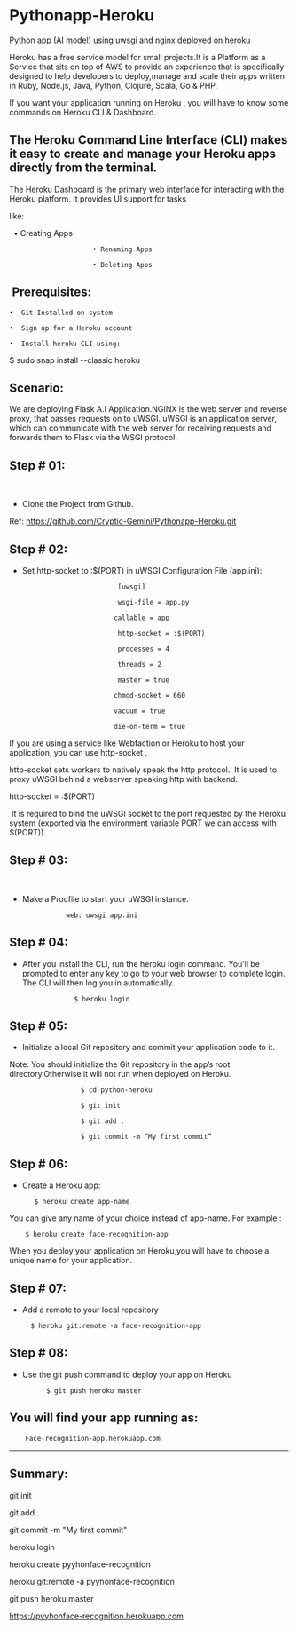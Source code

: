 # Pythonapp-Heroku
Python app (AI model) using uwsgi and nginx deployed on heroku


Heroku has a free service model for small projects.It is a Platform as a Service that sits on top of AWS to provide an experience that is specifically designed to help developers to deploy,manage and scale their apps written in Ruby, Node.js, Java, Python, Clojure, Scala, Go & PHP.

If you want your application running on Heroku , you will have to know some commands on Heroku CLI & Dashboard.

The Heroku Command Line Interface (CLI) makes it easy to create and manage your Heroku apps directly from the terminal.
----------------------------------------------------------------------------------------------------------------------

The Heroku Dashboard is the primary web interface for interacting with the Heroku platform. It provides UI support for tasks 

like:


 
                         • Creating Apps
    
                         • Renaming Apps
    
                         • Deleting Apps

 Prerequisites:
--------------------------------

    •  Git Installed on system

    •  Sign up for a Heroku account

    •  Install heroku CLI using:

$ sudo snap install --classic heroku


Scenario:
----------------

We are deploying Flask A.I Application.NGINX is the web server and reverse proxy, that passes requests on to uWSGI. uWSGI is an application server, which can communicate with the web server for receiving requests and forwards them to Flask via the WSGI protocol.


Step # 01:
-------------------
 
- Clone the Project from Github.

Ref: https://github.com/Cryptic-Gemini/Pythonapp-Heroku.git


Step # 02:
---------------------

- Set http-socket to :$(PORT) in uWSGI Configuration File (app.ini):

                              [uwsgi]

                              wsgi-file = app.py

                             callable = app

                              http-socket = :$(PORT)

                              processes = 4

                              threads = 2

                              master = true

                             chmod-socket = 660

                             vacuum = true

                             die-on-term = true

If you are using a service like Webfaction or Heroku to host your application, you can use http-socket .

http-socket sets workers to natively speak the http protocol. 
It is used to proxy uWSGI behind a webserver speaking http with backend.

http-socket = :$(PORT)


 It is required to bind the uWSGI socket to the port requested by the Heroku system (exported via the environment variable PORT we can access with $(PORT)).


Step # 03:
------------------
 
 - Make a Procfile to start your uWSGI instance.

                  web: uwsgi app.ini




Step # 04:
--------------------

- After you install the CLI, run the heroku login command. You’ll be prompted to enter any key to go to your web browser to complete login. The CLI will then log you in automatically.

                   $ heroku login

Step # 05:
-------------------------

- Initialize a local Git repository and commit your application code to it.

Note: You should initialize the Git repository in the app’s root directory.Otherwise it will not run when deployed on Heroku.
  
                      $ cd python-heroku

                      $ git init

                      $ git add .

                      $ git commit -m “My first commit”

Step # 06:
------------------

- Create a Heroku app:

         $ heroku create app-name

You can give any name of your choice instead of app-name.
For example :

        $ heroku create face-recognition-app

When you deploy your application on Heroku,you will have to choose a unique name for your application. 


Step # 07:
---------------

- Add a remote to your local repository


        $ heroku git:remote -a face-recognition-app



Step # 08:
------------------------

- Use the git push command to deploy your app on Heroku


            $ git push heroku master 


You will find your app running as:
-------------------------------

        Face-recognition-app.herokuapp.com

----------------------------------------------------------------------------------------------------------------------------
Summary:
----------------------------------------------------------------------------------------------------------------------------

git init

git add .

 git commit -m "My first commit"

heroku login

heroku create pyyhonface-recognition

heroku git:remote -a pyyhonface-recognition

git push heroku master

  https://pyyhonface-recognition.herokuapp.com
